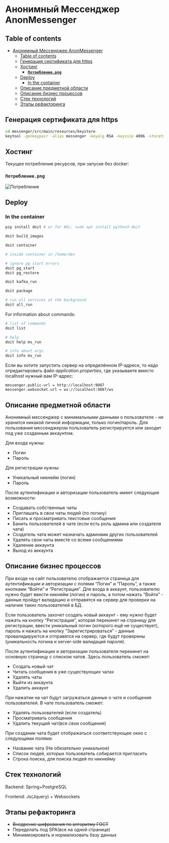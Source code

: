 # Анонимный Мессенджер AnonMessenger

## Table of contents

- [Анонимный Мессенджер AnonMessenger](#анонимный-мессенджер-anonmessenger)
  - [Table of contents](#table-of-contents)
  - [Генерация сертификата для https](#генерация-сертификата-для-https)
  - [Хостинг](#хостинг)
    - [**`Потребление.png`**](#потреблениеpng)
  - [Deploy](#deploy)
    - [In the container](#in-the-container)
  - [Описание предметной области](#описание-предметной-области)
  - [Описание бизнес процессов](#описание-бизнес-процессов)
  - [Стек технологий](#стек-технологий)
  - [Этапы рефакторинга](#этапы-рефакторинга)

## Генерация сертификата для https

```bash
cd messenger/src/main/resources/keystore
keytool -genkeypair -alias messenger -keyalg RSA -keysize 4096 -storetype PKCS12 -keystore messenger.p12 -validity 365
```

## Хостинг

Текущее потребление ресурсов, при запуске без docker:

### **`Потребление.png`**

![Потребление](tests/Потребление.png)

## Deploy

### In the container

```bash
pip install doit # or for WSL: sudo apt install python3-doit

doit build_images

doit container

# inside container in /home/dev

# ignore pg_start errors
doit pg_start
doit pg_restore

doit kafka_run

doit package

# run all services at the background 
doit all_run
```

For information about commands:

```bash
# list of commands
doit list

# help
doit help ms_run

# info about args
doit info ms_run
```

Если вы хотите запустить сервер на определённом IP-адресе, то надо отредактировать файл *application.properties*, где указываете вместо localhost нужный вам IP-адрес:

```text
messenger.public-url = http://localhost:9087
messenger.websocket.url = ws://localhost:9087/ws
```

## Описание предметной области

Анонимный мессенджер с минимальными данными о пользователе - не хранится никакой личной информации, только логин/пароль. Для пользования мессенджером пользователь регистрируется или заходит под уже созданным аккаунтом.

Для входа нужны:

- Логин
- Пароль

Для регистрации нужны:

- Уникальный никнейм (логин)
- Пароль

После аутентификации и авторизации пользователь имеет следующие возможности:

- Создавать собственные чаты
- Приглашать в свои чаты людей (по логину)
- Писать и просматривать текстовые сообщения
- Банить пользователей в чате (если есть роль админа или создателя чата)
- Создатель чата может назначать админами других пользователей
- Удалять свои чаты вместе со всеми сообщениями
- Удаление аккаунта
- Выход из аккаунта

## Описание бизнес процессов

При входе на сайт пользователю отображается страница для аутентификации и авторизации с полями “Логин” и “Пароль”, а также кнопками “Войти” и “Регистрация”.
Для входа в аккаунт, пользователю нужно будет ввести никнейм (логин) и пароль, а потом нажать “Войти” - данные пройдут валидацию и отправятся на сервер для проверки на наличие таких пользователей в БД.

Если пользователь захочет создать новый аккаунт - ему нужно будет нажать на кнопку “Регистрация”, которая перекинет на страницу для регистрации, ввести уникальный логин (которого ещё не существует), пароль и нажать на кнопку “Зарегистрироваться” - данные провалидируются и отправятся на сервер, где будут проверены (уникальность логина и server-side валидация пароля).

После аутентификации и авторизации пользователя перекинет на основную страницу с списком чатов. Здесь пользователь сможет:

- Создать новый чат
- Читать сообщения в уже существующих чатах
- Удалять чаты
- Выйти из аккаунта
- Удалить аккаунт

При нажатии на чат будут загружаться данные о чате и сообщения пользователей.
В чате пользователь сможет:

- Удалять пользователей (если создатель)
- Просматривать сообщения
- Удалить текущий чат(все свои сообщения)

При создании чата будет отображаться соответствующее окно с следующими полями:

- Название чата (Не обязательно уникальное)
- Список людей, которых пользователь собирается пригласить
- Строка поиска, для поиска людей по никнейму

## Стек технологий

Backend: Spring+PostgreSQL

Frontend: Js(Jquery) + Websockets

## Этапы рефакторинга

- <strike>Внедрение шифрования по алгоритму ГОСТ</strike>
- Переделать под SPA(все на одной странице)
- Минимизировать и нормализовать базу данных
